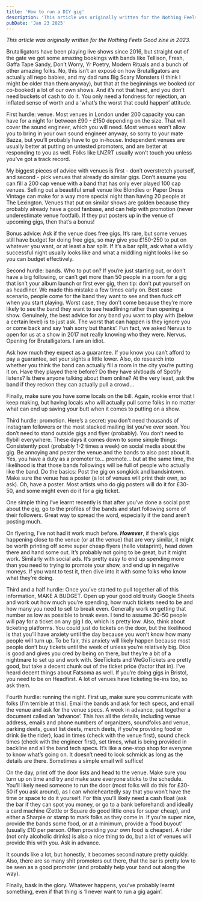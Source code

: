 ```yaml
---
title: 'How to run a DIY gig'
description: 'This article was originally written for the Nothing Feels Good zine in 2023.'
pubDate: 'Jan 23 2025'
---
```


*This article was originally written for the Nothing Feels Good zine in 2023.*

Brutalligators have been playing live shows since 2016, but straight out of the gate we got some amazing bookings with bands like Tellison, Fresh, Gaffa Tape Sandy, Don’t Worry, Yr Poetry, Modern Rituals and a bunch of other amazing folks. No, this isn’t an exposé on how Brutalligators are actually all nepo babies, and my dad runs Big Scary Monsters (I think I might be older than them anyway), but that at the beginnings we booked (or co-booked) a lot of our own shows. And it’s not that hard, and you don’t need buckets of cash to do it. You only need a fondness for rejection, an inflated sense of worth and a ‘what’s the worst that could happen’ attitude.

First hurdle: venue. Most venues in London under 200 capacity you can have for a night for between £90 - £150 depending on the size. That will cover the sound engineer, which you will need. Most venues won’t allow you to bring in your own sound engineer anyway, so sorry to your mate Bazza, but you’ll probably have to go in-house. Independent venues are usually better at putting on untested promoters, and are better at responding to you as well. Folks like LNZRT usually won’t touch you unless you’ve got a track record.

My biggest pieces of advice with venues is first - don’t overstretch yourself, and second - pick venues that already do similar gigs. Don’t assume you can fill a 200 cap venue with a band that has only ever played 100 cap venues. Selling out a beautiful small venue like Blondies or Paper Dress Vintage can make for a way more special night than having 20 people at The Lexington. Venues that put on similar shows are golden because they probably already have a good fanbase, and can help with promotion (never underestimate venue footfall). If they put posters up in the venue of upcoming gigs, then that’s a bonus!

Bonus advice: Ask if the venue does free gigs. It’s rare, but some venues still have budget for doing free gigs, so may give you £150-250 to put on whatever you want, or at least a bar split. If it’s a bar split, ask what a wildly successful night usually looks like and what a middling night looks like so you can budget effectively.

Second hurdle: bands. Who to put on? If you’re just starting out, or don’t have a big following, or can’t get more than 50 people in a room for a gig that isn’t your album launch or first ever gig, then tip: don’t put yourself on as headliner. We made this mistake a few times early on. Best case scenario, people come for the band they want to see and then fuck off when you start playing. Worst case, they don’t come because they’re more likely to see the band they want to see headlining rather than opening a show. Genuinely, the best advice for any band you want to play with (below a certain level) is to just ask. The worst that can happen is they ignore you or come back and say ‘nah sorry but thanks’. Fun fact, we asked Nervus to open for us at a show in 2017 not really knowing who they were. Nervus. Opening for Brutalligators. I am an idiot.

Ask how much they expect as a guarantee. If you know you can’t afford to pay a guarantee, set your sights a little lower. Also, do research into whether you think the band can actually fill a room in the city you’re putting it on. Have they played there before? Do they have shitloads of Spotify listens? Is there anyone talking about them online? At the very least, ask the band if they reckon they can actually pull a crowd…

Finally, make sure you have some locals on the bill. Again, rookie error that I keep making, but having locals who will actually pull some folks in no matter what can end up saving your butt when it comes to putting on a show.

Third hurdle: promotion. Here’s a secret: you don’t need thousands of instagram followers or the most stacked mailing list you’ve ever seen. You don’t need to stand outside gigs and flyer (probably). You don’t need to flybill everywhere. These days it comes down to some simple things: Consistently post (probably 1-2 times a week) on social media about the gig. Be annoying and pester the venue and the bands to also post about it. Yes, you have a duty as a promoter to… promote… but at the same time, the likelihood is that those bands followings will be full of people who actually like the band. Do the basics: Post the gig on songkick and bandsintown. Make sure the venue has a poster (a lot of venues will print their own, so ask). Oh, have a poster. Most artists who do gig posters will do it for £30-50, and some might even do it for a gig ticket.

One simple thing I’ve learnt recently is that after you’ve done a social post about the gig, go to the profiles of the bands and start following some of their followers. Great way to spread the word, especially if the band aren’t posting much.

On flyering, I’ve not had it work much before. *******However*******, if there’s gigs happening close to the venue (or at the venue) that are very similar, it might be worth printing off some super cheap flyers (hello vistaprint), head down there and hand some out. It’s probably not going to be great, but it might work. Similarly with social ads. It’s pretty easy to end up spending more than you need to trying to promote your show, and end up in negative moneys. If you want to test it, then dive into it with some folks who know what they’re doing. 

Third and a half hurdle: Once you’ve started to pull together all of this information, MAKE A BUDGET. Open up your good old trusty Google Sheets and work out how much you’re spending, how much tickets need to be and how many you need to sell to break even. Generally work on getting that number as low as possible to break even. I tend to assume 30-50 people will pay for a ticket on any gig I do, which is pretty low. Also, think about ticketing platforms. You could just do tickets on the door, but the likelihood is that you’ll have anxiety until the day because you won’t know how many people will turn up. To be fair, this anxiety will likely happen because most people don’t buy tickets until the week of unless you’re relatively big. Dice is good and gives you cred by being on there, but they’re a bit of a nightmare to set up and work with. SeeTickets and WeGoTickets are pretty good, but take a decent chunk out of the ticket price (factor that in). I’ve heard decent things about Fatsoma as well. If you’re doing gigs in Bristol, you need to be on Headfirst. A lot of venues have ticketing tie-ins too, so ask them. 

Fourth hurdle: running the night. First up, make sure you communicate with folks (I’m terrible at this). Email the bands and ask for tech specs, and email the venue and ask for the venue specs. A week in advance, put together a document called an ‘advance’. This has all the details, including venue address, emails and phone numbers of organizers, soundfolks and venue, parking deets, guest list deets, merch deets, if you’re providing food or drink (ie the rider), load in times (check with the venue first), sound check times (check with the engineer first), set times, what is being provided in backline and all the band tech specs. It’s like a one-stop shop for everyone to know what’s going on. It doesn’t need to look schmick as long as the details are there. Sometimes a simple email will suffice!

On the day, print off the door lists and head to the venue. Make sure you turn up on time and try and make sure everyone sticks to the schedule. You’ll likely need someone to run the door (most folks will do this for £30-50 if you ask around), as I can wholeheartedly say that you won’t have the time or space to do it yourself. For this you’ll likely need a cash float (ask the bar if they can spot you money, or go to a bank beforehand) and ideally a card machine (Zettle or Square do good little ones for super cheap), and either a Sharpie or stamp to mark folks as they come in. If you’re super nice, provide the bands some food, or at a minimum, provide a ‘food buyout’ (usually £10 per person. Often providing your own food is cheaper). A rider (not only alcoholic drinks) is also a nice thing to do, but a lot of venues will provide this with you. Ask in advance. 

It sounds like a lot, but honestly, it becomes second nature pretty quickly. Also, there are so many shit promoters out there, that the bar is pretty low to be seen as a good promoter (and probably help your band out along the way). 

Finally, bask in the glory. Whatever happens, you’ve probably learnt something, even if that thing is ‘I never want to run a gig again’.

‍
